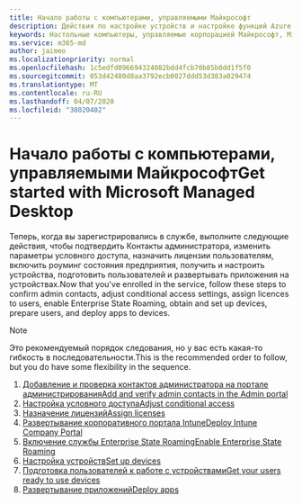```yaml
---
title: Начало работы с компьютерами, управляемыми Майкрософт
description: Действия по настройке устройств и настройке функций Azure для работы со службой
keywords: Настольные компьютеры, управляемые корпорацией Майкрософт, Microsoft 365, служба, документация
ms.service: m365-md
author: jaimeo
ms.localizationpriority: normal
ms.openlocfilehash: 1c5edfd096694324082bdd4fcb70b85b0dd1f5f0
ms.sourcegitcommit: 053d42480d8aa3792ecb0027ddd53d383a029474
ms.translationtype: MT
ms.contentlocale: ru-RU
ms.lasthandoff: 04/07/2020
ms.locfileid: "38020402"
---
```

# <a name="get-started-with-microsoft-managed-desktop"></a><span data-ttu-id="e8612-104">Начало работы с компьютерами, управляемыми Майкрософт</span><span class="sxs-lookup"><span data-stu-id="e8612-104">Get started with Microsoft Managed Desktop</span></span>

<span data-ttu-id="e8612-105">Теперь, когда вы зарегистрировались в службе, выполните следующие действия, чтобы подтвердить Контакты администратора, изменить параметры условного доступа, назначить лицензии пользователям, включить роуминг состояния предприятия, получить и настроить устройства, подготовить пользователей и развертывать приложения на устройствах.</span><span class="sxs-lookup"><span data-stu-id="e8612-105">Now that you've enrolled in the service, follow these steps to confirm admin contacts, adjust conditional access settings, assign licences to users, enable Enterprise State Roaming,  obtain and set up devices, prepare users, and deploy apps to devices.</span></span>

> [!NOTE]
> <span data-ttu-id="e8612-106">Это рекомендуемый порядок следования, но у вас есть какая-то гибкость в последовательности.</span><span class="sxs-lookup"><span data-stu-id="e8612-106">This is the recommended order to follow, but you do have some flexibility in the sequence.</span></span>

1. [<span data-ttu-id="e8612-107">Добавление и проверка контактов администратора на портале администрирования</span><span class="sxs-lookup"><span data-stu-id="e8612-107">Add and verify admin contacts in the Admin portal</span></span>](add-admin-contacts.md)
2. [<span data-ttu-id="e8612-108">Настройка условного доступа</span><span class="sxs-lookup"><span data-stu-id="e8612-108">Adjust conditional access</span></span>](conditional-access.md)
3. [<span data-ttu-id="e8612-109">Назначение лицензий</span><span class="sxs-lookup"><span data-stu-id="e8612-109">Assign licenses</span></span>](assign-licenses.md)
4. [<span data-ttu-id="e8612-110">Развертывание корпоративного портала Intune</span><span class="sxs-lookup"><span data-stu-id="e8612-110">Deploy Intune Company Portal</span></span>](company-portal.md)
5. [<span data-ttu-id="e8612-111">Включение службы Enterprise State Roaming</span><span class="sxs-lookup"><span data-stu-id="e8612-111">Enable Enterprise State Roaming</span></span>](enterprise-state-roaming.md)
6. [<span data-ttu-id="e8612-112">Настройка устройств</span><span class="sxs-lookup"><span data-stu-id="e8612-112">Set up devices</span></span>](set-up-devices.md)
7. [<span data-ttu-id="e8612-113">Подготовка пользователей к работе с устройствами</span><span class="sxs-lookup"><span data-stu-id="e8612-113">Get your users ready to use devices</span></span>](get-started-devices.md)
8. [<span data-ttu-id="e8612-114">Развертывание приложений</span><span class="sxs-lookup"><span data-stu-id="e8612-114">Deploy apps</span></span>](deploy-apps.md)
